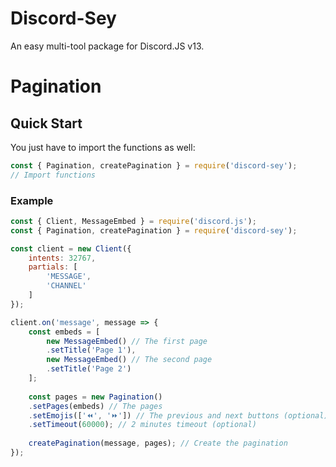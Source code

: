 # Discord-Sey
An easy multi-tool package for Discord.JS v13.

# Pagination
## Quick Start
You just have to import the functions as well:
```js
const { Pagination, createPagination } = require('discord-sey');
// Import functions
```

### Example
```js
const { Client, MessageEmbed } = require('discord.js');
const { Pagination, createPagination } = require('discord-sey');

const client = new Client({
    intents: 32767,
    partials: [
        'MESSAGE',
        'CHANNEL'
    ]
});

client.on('message', message => {
    const embeds = [
        new MessageEmbed() // The first page
        .setTitle('Page 1'),
        new MessageEmbed() // The second page
        .setTitle('Page 2')
    ];
    
    const pages = new Pagination()
    .setPages(embeds) // The pages
    .setEmojis(['⏪', '⏩']) // The previous and next buttons (optional)
    .setTimeout(60000); // 2 minutes timeout (optional)
    
    createPagination(message, pages); // Create the pagination
});
```
